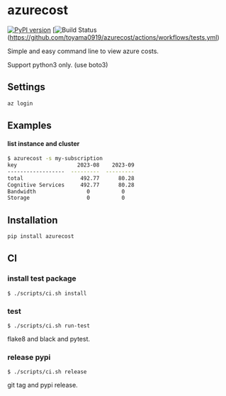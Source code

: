 # azurecost

[![PyPI version](https://badge.fury.io/py/azurecost.svg)](https://badge.fury.io/py/azurecost)
[![Build Status](https://github.com/toyama0919/azurecost/actions/workflows/tests.yml/badge.svg?branch=main)(https://github.com/toyama0919/azurecost/actions/workflows/tests.yml)

Simple and easy command line to view azure costs.

Support python3 only. (use boto3)

## Settings

```sh
az login
```

## Examples

#### list instance and cluster

```bash
$ azurecost -s my-subscription                                                                                                   1 ↵
key                   2023-08    2023-09
------------------  ---------  ---------
total                  492.77      80.28
Cognitive Services     492.77      80.28
Bandwidth                0          0
Storage                  0          0
```

## Installation

```sh
pip install azurecost
```

## CI

### install test package

```
$ ./scripts/ci.sh install
```

### test

```
$ ./scripts/ci.sh run-test
```

flake8 and black and pytest.

### release pypi

```
$ ./scripts/ci.sh release
```

git tag and pypi release.
